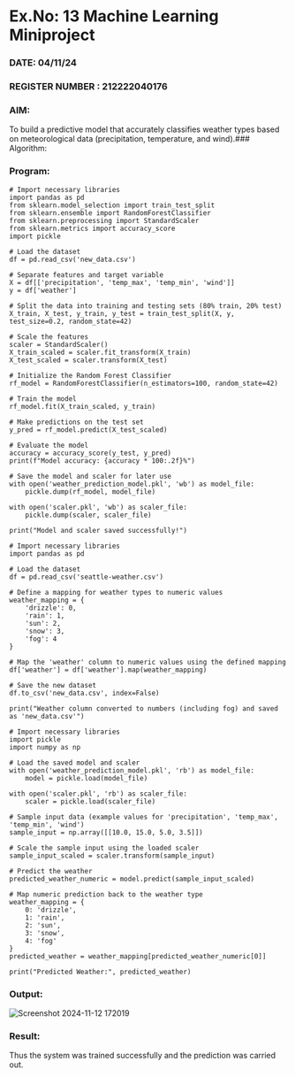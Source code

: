 # Ex.No: 13 Machine Learning Miniproject  
### DATE: 04/11/24                                                                         
### REGISTER NUMBER : 212222040176
### AIM: 
To build a predictive model that accurately classifies weather types based on meteorological data (precipitation, temperature, and wind).###  Algorithm:
### Program:
```
# Import necessary libraries
import pandas as pd
from sklearn.model_selection import train_test_split
from sklearn.ensemble import RandomForestClassifier
from sklearn.preprocessing import StandardScaler
from sklearn.metrics import accuracy_score
import pickle

# Load the dataset
df = pd.read_csv('new_data.csv')

# Separate features and target variable
X = df[['precipitation', 'temp_max', 'temp_min', 'wind']]
y = df['weather']

# Split the data into training and testing sets (80% train, 20% test)
X_train, X_test, y_train, y_test = train_test_split(X, y, test_size=0.2, random_state=42)

# Scale the features
scaler = StandardScaler()
X_train_scaled = scaler.fit_transform(X_train)
X_test_scaled = scaler.transform(X_test)

# Initialize the Random Forest Classifier
rf_model = RandomForestClassifier(n_estimators=100, random_state=42)

# Train the model
rf_model.fit(X_train_scaled, y_train)

# Make predictions on the test set
y_pred = rf_model.predict(X_test_scaled)

# Evaluate the model
accuracy = accuracy_score(y_test, y_pred)
print(f"Model accuracy: {accuracy * 100:.2f}%")

# Save the model and scaler for later use
with open('weather_prediction_model.pkl', 'wb') as model_file:
    pickle.dump(rf_model, model_file)

with open('scaler.pkl', 'wb') as scaler_file:
    pickle.dump(scaler, scaler_file)

print("Model and scaler saved successfully!")

# Import necessary libraries
import pandas as pd

# Load the dataset
df = pd.read_csv('seattle-weather.csv')

# Define a mapping for weather types to numeric values
weather_mapping = {
    'drizzle': 0,
    'rain': 1,
    'sun': 2,
    'snow': 3,
    'fog': 4
}

# Map the 'weather' column to numeric values using the defined mapping
df['weather'] = df['weather'].map(weather_mapping)

# Save the new dataset
df.to_csv('new_data.csv', index=False)

print("Weather column converted to numbers (including fog) and saved as 'new_data.csv'")

# Import necessary libraries
import pickle
import numpy as np

# Load the saved model and scaler
with open('weather_prediction_model.pkl', 'rb') as model_file:
    model = pickle.load(model_file)

with open('scaler.pkl', 'rb') as scaler_file:
    scaler = pickle.load(scaler_file)

# Sample input data (example values for 'precipitation', 'temp_max', 'temp_min', 'wind')
sample_input = np.array([[10.0, 15.0, 5.0, 3.5]])

# Scale the sample input using the loaded scaler
sample_input_scaled = scaler.transform(sample_input)

# Predict the weather
predicted_weather_numeric = model.predict(sample_input_scaled)

# Map numeric prediction back to the weather type
weather_mapping = {
    0: 'drizzle',
    1: 'rain',
    2: 'sun',
    3: 'snow',
    4: 'fog'
}
predicted_weather = weather_mapping[predicted_weather_numeric[0]]

print("Predicted Weather:", predicted_weather)
```
### Output:
![Screenshot 2024-11-12 172019](https://github.com/user-attachments/assets/32f4c00a-05ff-40eb-bebb-ac38a8dbf1f3)


### Result:
Thus the system was trained successfully and the prediction was carried out.
